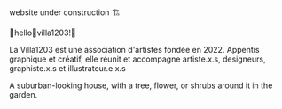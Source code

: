 
website under construction :building_construction:

:house_with_garden:hello:house_with_garden:villa1203!:house_with_garden:
   

   

La Villa1203 est une association d'artistes fondée en 2022.
Appentis graphique et créatif, elle réunit et accompagne artiste.x.s, designeurs, graphiste.x.s et illustrateur.e.x.s



A suburban-looking house, with a tree, flower, or shrubs around it in the garden.
